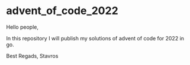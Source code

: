 # advent_of_code_2022

Hello people,

In this repository I will publish my solutions of advent of code for 2022 in go. 

Best Regads,
Stavros
